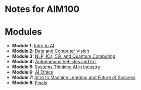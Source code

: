 # Notes for AIM100

# Modules

- **Module 1:** [Intro to AI](modules/module_01_intro_to_ai/notes.md)
- **Module 2:** [Data and Computer Vision](modules/module_02_data_and_computer_vision/notes.md)
- **Module 3:** [NLP, ICs, 5G, and Quantum Computing](modules/module_03_nlp_ics_5g_quantum/notes.md)
- **Module 4:** [Autonomous Vehicles and IoT](modules/module_04_autonomous_vehicles_and_iot/notes.md)
- **Module 5:** [Systems Thinking AI in Industry](modules/module_05_systems_thinking_ai_in_industry/notes.md)
- **Module 6:** [AI Ethics](modules/module_06_ai_ethics/notes.md)
- **Module 7:** [Intro to Machine Learning and Future of Success](modules/module_07_intro_to_machine_learning_and_future_of_success/notes.md)
- **Module 8:** [Finals](modules/module_08_finals/notes.md)
